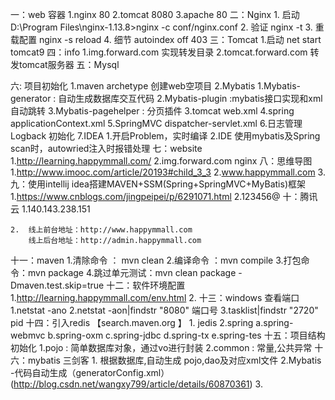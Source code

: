 一：web 容器
	1.nginx  80
	2.tomcat 8080
	3.apache 80
二：Nginx
	1. 启动 D:\Program Files\nginx-1.13.8>nginx -c conf/nginx.conf
	2. 验证 nginx -t
	3. 重载配置 nginx -s reload
	4. 细节 autoindex off   403
三：Tomcat
	1.启动 net start tomcat9
四：info
	1.img.forward.com 实现转发目录
	2.tomcat.forward.com 转发tomcat服务器
五：Mysql

六: 项目初始化
	1.maven archetype 创建web空项目
	2.Mybatis
		1.Mybatis-generator : 自动生成数据库交互代码
		2.Mybatis-plugin :mybatis接口实现和xml自动跳转
		3.Mybatis-pagehelper : 分页插件
	3.tomcat web.xml
	4.spring applicationContext.xml
	5.SpringMVC dispatcher-servlet.xml
	6.日志管理 Logback 初始化
	7.IDEA
		1.开启Problem，实时编译
		2.IDE 使用mybatis及Spring scan时，autowried注入时报错处理
七：website
	1.http://learning.happymmall.com/
	2.img.forward.com  nginx
八：思维导图
	1.http://www.imooc.com/article/20193#child_3_3
	2.www.happymmall.com
	3.
九：使用intellij idea搭建MAVEN+SSM(Spring+SpringMVC+MyBatis)框架
	1.https://www.cnblogs.com/jingpeipei/p/6291071.html
	2.123456@
十：腾讯云
	1.140.143.238.151

	2.	线上前台地址：http://www.happymmall.com
		线上后台地址：http://admin.happymmall.com
十一：maven
	1.清除命令 ： mvn clean
	2.编译命令 ：mvn compile
	3.打包命令：mvn package
	4.跳过单元测试：mvn clean package -Dmaven.test.skip=true
十二：软件环境配置
	1.http://learning.happymmall.com/env.html
	2.
十三：windows 查看端口
	1.netstat -ano
	2.netstat -aon|findstr "8080"  端口号
	3.tasklist|findstr "2720"       pid
十四：引入redis 【search.maven.org 】
    1. jedis
    2.spring
        a.spring-webmvc
        b.spring-oxm
        c.spring-jdbc
        d.spring-tx
        e.spring-tes
十五：项目结构初始化
    1.pojo : 简单数据库对象，通过vo进行封装
    2.common : 常量,公共异常
十六：mybatis 三剑客
    1. 根据数据库,自动生成 pojo,dao及对应xml文件
    2.Mybatis -代码自动生成（generatorConfig.xml）
     (http://blog.csdn.net/wangxy799/article/details/60870361)
    3.


